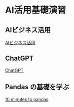 
# AI活用基礎演習

## AIビジネス活用

[AIビジネス活用](./About-AI.md)

## ChatGPT
[ChatGPT](./ChatGPT.md)


## Pandas の基礎を学ぶ
[10 minutes to pandas](https://pandas.pydata.org/pandas-docs/stable/user_guide/10min.html)
